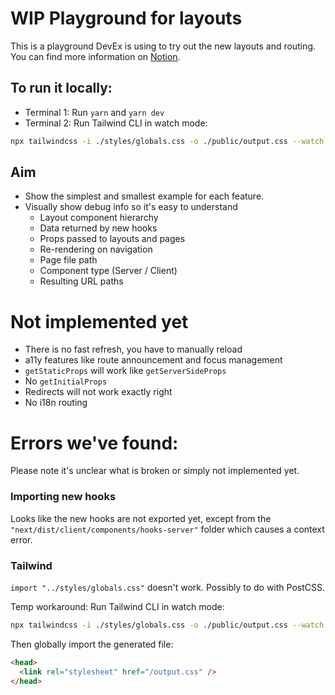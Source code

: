 # WIP Playground for layouts

This is a playground DevEx is using to try out the new layouts and routing. You can find more information on [Notion](https://www.notion.so/vercel/Update-learn-and-docs-for-Layouts-and-Routing-dd39d46fc8054972b08e3711c4345f6e). 

## To run it locally:

-  Terminal 1: Run `yarn` and `yarn dev`
-  Terminal 2: Run Tailwind CLI in watch mode:

```bash
npx tailwindcss -i ./styles/globals.css -o ./public/output.css --watch
```


## Aim

- Show the simplest and smallest example for each feature.
- Visually show debug info so it's easy to understand
  - Layout component hierarchy
  - Data returned by new hooks
  - Props passed to layouts and pages
  - Re-rendering on navigation
  - Page file path
  - Component type (Server / Client)
  - Resulting URL paths

# Not implemented yet

- There is no fast refresh, you have to manually reload
- a11y features like route announcement and focus management
- `getStaticProps` will work like `getServerSideProps`
- No `getInitialProps`
- Redirects will not work exactly right
- No i18n routing


# Errors we've found:

Please note it's unclear what is broken or simply not implemented yet.


### Importing new hooks

Looks like the new hooks are not exported yet, except from the `"next/dist/client/components/hooks-server"` folder which causes a context error.

### Tailwind

`import "../styles/globals.css"` doesn't work. Possibly to do with PostCSS.

Temp workaround: Run Tailwind CLI in watch mode:

```bash
npx tailwindcss -i ./styles/globals.css -o ./public/output.css --watch
```

Then globally import the generated file:

```html
<head>
  <link rel="stylesheet" href="/output.css" />
</head>
```
